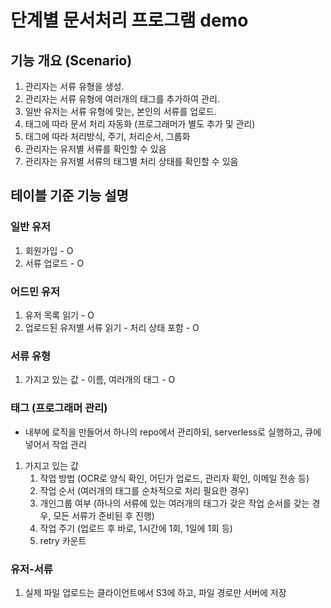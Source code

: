 # 단계별 문서처리 프로그램 demo

## 기능 개요 (Scenario)

1. 관리자는 서류 유형을 생성.
2. 관리자는 서류 유형에 여러개의 태그를 추가하여 관리.
3. 일반 유저는 서류 유형에 맞는, 본인의 서류를 업로드.
4. 태그에 따라 문서 처리 자동화 (프로그래머가 별도 추가 및 관리)
5. 태그에 따라 처리방식, 주기, 처리순서, 그룹화
6. 관리자는 유저별 서류를 확인할 수 있음
7. 관리자는 유저별 서류의 태그별 처리 상태를 확인할 수 있음

## 테이블 기준 기능 설명

### 일반 유저

1. 회원가입 - O
2. 서류 업로드 - O

### 어드민 유저

1. 유저 목록 읽기 - O
2. 업로드된 유저별 서류 읽기 - 처리 상태 포함 - O

### 서류 유형

1. 가지고 있는 값 - 이름, 여러개의 태그 - O

### 태그 (프로그래머 관리)

- 내부에 로직을 만들어서 하나의 repo에서 관리하되, serverless로 실행하고, 큐에 넣어서 작업 관리

1. 가지고 있는 값
   1. 작업 방법 (OCR로 양식 확인, 어딘가 업로드, 관리자 확인, 이메일 전송 등)
   2. 작업 순서 (여러개의 태그를 순차적으로 처리 필요한 경우)
   3. 개인그룹 여부 (하나의 서류에 있는 여러개의 태그가 갖은 작업 순서를 갖는 경우, 모든 서류가 준비된 후 진행)
   4. 작업 주기 (업로드 후 바로, 1시간에 1회, 1일에 1회 등)
   5. retry 카운트

### 유저-서류

1. 실제 파일 업로드는 클라이언트에서 S3에 하고, 파일 경로만 서버에 저장
